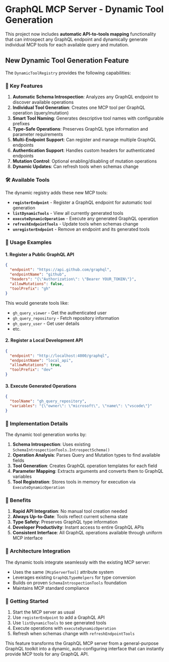 # GraphQL MCP Server - Dynamic Tool Generation

This project now includes **automatic API-to-tools mapping** functionality that can introspect any GraphQL endpoint and dynamically generate individual MCP tools for each available query and mutation.

## New Dynamic Tool Generation Feature

The `DynamicToolRegistry` provides the following capabilities:

### 🚀 Key Features

1. **Automatic Schema Introspection**: Analyzes any GraphQL endpoint to discover available operations
2. **Individual Tool Generation**: Creates one MCP tool per GraphQL operation (query/mutation)
3. **Smart Tool Naming**: Generates descriptive tool names with configurable prefixes
4. **Type-Safe Operations**: Preserves GraphQL type information and parameter requirements
5. **Multi-Endpoint Support**: Can register and manage multiple GraphQL endpoints
6. **Authentication Support**: Handles custom headers for authenticated endpoints
7. **Mutation Control**: Optional enabling/disabling of mutation operations
8. **Dynamic Updates**: Can refresh tools when schemas change

### 🛠️ Available Tools

The dynamic registry adds these new MCP tools:

- **`registerEndpoint`** - Register a GraphQL endpoint for automatic tool generation
- **`listDynamicTools`** - View all currently generated tools
- **`executeDynamicOperation`** - Execute any generated GraphQL operation
- **`refreshEndpointTools`** - Update tools when schemas change
- **`unregisterEndpoint`** - Remove an endpoint and its generated tools

### 📝 Usage Examples

#### 1. Register a Public GraphQL API
```json
{
  "endpoint": "https://api.github.com/graphql",
  "endpointName": "github",
  "headers": "{\"Authorization\": \"Bearer YOUR_TOKEN\"}",
  "allowMutations": false,
  "toolPrefix": "gh"
}
```

This would generate tools like:
- `gh_query_viewer` - Get the authenticated user
- `gh_query_repository` - Fetch repository information
- `gh_query_user` - Get user details
- etc.

#### 2. Register a Local Development API
```json
{
  "endpoint": "http://localhost:4000/graphql",
  "endpointName": "local_api",
  "allowMutations": true,
  "toolPrefix": "dev"
}
```

#### 3. Execute Generated Operations
```json
{
  "toolName": "gh_query_repository",
  "variables": "{\"owner\": \"microsoft\", \"name\": \"vscode\"}"
}
```

### 🔧 Implementation Details

The dynamic tool generation works by:

1. **Schema Introspection**: Uses existing `SchemaIntrospectionTools.IntrospectSchema()`
2. **Operation Analysis**: Parses Query and Mutation types to find available fields
3. **Tool Generation**: Creates GraphQL operation templates for each field
4. **Parameter Mapping**: Extracts arguments and converts them to GraphQL variables
5. **Tool Registration**: Stores tools in memory for execution via `ExecuteDynamicOperation`

### 🎯 Benefits

1. **Rapid API Integration**: No manual tool creation needed
2. **Always Up-to-Date**: Tools reflect current schema state
3. **Type Safety**: Preserves GraphQL type information
4. **Developer Productivity**: Instant access to entire GraphQL APIs
5. **Consistent Interface**: All GraphQL operations available through uniform MCP interface

### 🔄 Architecture Integration

The dynamic tools integrate seamlessly with the existing MCP server:

- Uses the same `[McpServerTool]` attribute system
- Leverages existing `GraphQLTypeHelpers` for type conversion
- Builds on proven `SchemaIntrospectionTools` foundation
- Maintains MCP standard compliance

### 🚦 Getting Started

1. Start the MCP server as usual
2. Use `registerEndpoint` to add a GraphQL API
3. Use `listDynamicTools` to see generated tools
4. Execute operations with `executeDynamicOperation`
5. Refresh when schemas change with `refreshEndpointTools`

This feature transforms the GraphQL MCP server from a general-purpose GraphQL toolkit into a dynamic, auto-configuring interface that can instantly provide MCP tools for any GraphQL API.
